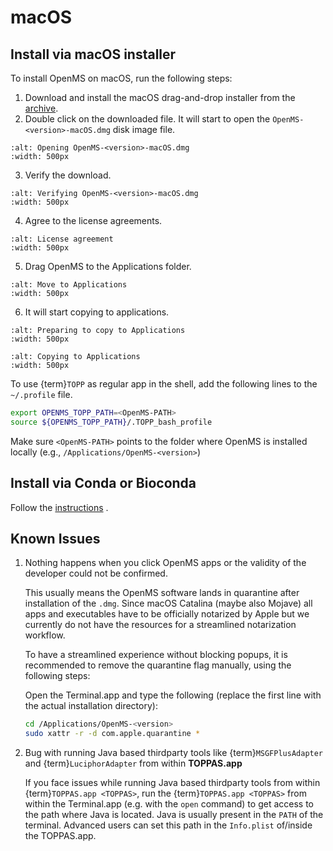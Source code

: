 macOS
====================

## Install via macOS installer

To install OpenMS on macOS, run the following steps:

1. Download and install the macOS drag-and-drop installer from the [archive](https://abibuilder.cs.uni-tuebingen.de/archive/openms/OpenMSInstaller/release/latest/).
2. Double click on the downloaded file. It will start to open the `OpenMS-<version>-macOS.dmg` disk image file.

```{image} ../images/installations/macos/opening-openms2-8-macos.png
:alt: Opening OpenMS-<version>-macOS.dmg
:width: 500px
```

3. Verify the download.

```{image} ../images/installations/macos/verifying-openms2-8-macos.png
:alt: Verifying OpenMS-<version>-macOS.dmg
:width: 500px
```

4. Agree to the license agreements.

```{image} ../images/installations/macos/license-agreements.png
:alt: License agreement
:width: 500px
```

5. Drag OpenMS to the Applications folder.

```{image} ../images/installations/macos/move-openms-to-applications.png
:alt: Move to Applications
:width: 500px
```

6. It will start copying to applications.

```{image} ../images/installations/macos/preparing-to-copy-to-applications.png
:alt: Preparing to copy to Applications
:width: 500px
```

```{image} ../images/installations/macos/copying-to-applications.png
:alt: Copying to Applications
:width: 500px
```


To use {term}`TOPP` as regular app in the shell, add the following lines to the `~/.profile` file.

```bash
export OPENMS_TOPP_PATH=<OpenMS-PATH>
source ${OPENMS_TOPP_PATH}/.TOPP_bash_profile
```

Make sure `<OpenMS-PATH>` points to the folder where OpenMS is installed locally (e.g., `/Applications/OpenMS-<version>`)

## Install via Conda or Bioconda

Follow the <a href="installation-on-gnu-linux.html#install-via-conda">instructions</a> .

## Known Issues

1. Nothing happens when you click OpenMS apps or the validity of the developer could not be confirmed.
   
   This usually means the OpenMS software lands in quarantine after installation of the `.dmg`.
   Since macOS Catalina (maybe also Mojave) all apps and executables have to be officially notarized by Apple but we
   currently do not have the resources for a streamlined notarization workflow.

   To have a streamlined experience without blocking popups, it is recommended to remove the quarantine flag manually,
   using the following steps:

   Open the Terminal.app and type the following (replace the first line with the actual installation directory):
   ```bash
   cd /Applications/OpenMS-<version>
   sudo xattr -r -d com.apple.quarantine *
   ```
   
2. Bug with running Java based thirdparty tools like {term}`MSGFPlusAdapter` and {term}`LuciphorAdapter` from within **TOPPAS.app**

   If you face issues while running Java based thirdparty tools from within {term}`TOPPAS.app <TOPPAS>`, run the {term}`TOPPAS.app <TOPPAS>`
   from within the Terminal.app (e.g. with the `open` command) to get access to the path where Java is located.
   Java is usually present in the `PATH` of the terminal. Advanced users can set this path in the `Info.plist` of/inside
   the TOPPAS.app.
